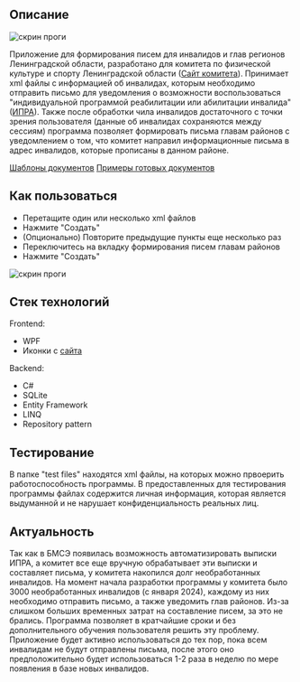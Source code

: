 <h2> Описание </h2>
<img src="https://github.com/user-attachments/assets/91a77269-1bdf-4633-ba2e-b0a5e054f430" alt="скрин проги">

Приложение для формирования писем для инвалидов и глав регионов Ленинградской области, разработано для комитета по физической культуре и спорту Ленинградской области (<a href="https://sport.lenobl.ru/" target="_blank">Сайт комитета</a>). Принимает xml файлы с информацией об инвалидах, которым необходимо отправить письмо для уведомления о возможности воспользоваться "индивидуальной программой реабилитации или абилитации инвалида" (<a href="https://47.gbmse.ru/reabilitaciya-i-abilitaciya-invalidov/" target="_blank">ИПРА</a>). Также после обработки чила инвалидов достаточного с точки зрения пользователя (данные об инвалидах сохраняются между сессиям) программа позволяет формировать письма главам районов с уведомлением о том, что комитет направил информационные письма в адрес инвалидов, которые прописаны в данном районе. 

<a href="https://github.com/OneCreator14/XML_Handler/blob/main/XML_Handler/Templates" target="_blank">Шаблоны документов</a>
<a href="https://github.com/OneCreator14/XML_Handler/blob/main/XML_Handler/Results" target="_blank">Примеры готовых документов</a>

<h2>Как пользоваться</h2>
  <ul>
    <li>Перетащите один или несколько xml файлов</li>
    <li>Нажмите "Создать"</li>
    <li>(Опционально) Повторите предыдущие пункты еще несколько раз</li>
    <li>Переключитесь на вкладку формирования писем главам районов</li>
    <li>Нажмите "Создать"</li>
  </ul>

<img src="https://github.com/OneCreator14/XML_Handler/blob/main/XML_Handler/Resources/IPRA_Work%206.gif" alt="скрин проги">

<h2>Стек технологий</h2>
Frontend:
<ul>
  <li>WPF</li>
  <li>Иконки с <a href="https://icons8.ru/icons" target="_blank">сайта</a></li>
</ul>

Backend:
<ul>
  <li>C#</li>
  <li>SQLite</li>
  <li>Entity Framework</li>
  <li>LINQ</li>
  <li>Repository pattern</li>
</ul>

<h2>Тестирование</h2>
В папке "test files" находятся xml файлы, на которых можно првоерить работоспособность программы.
В предоставленных для тестирования программы файлах содержится личная информация, которая является выдуманной и не нарушает конфиденциальность реальных лиц.

<h2>Актуальность</h2>
Так как в БМСЭ появилась возможность автоматизировать выписки ИПРА, а комитет все еще вручную обрабатывает эти выписки и составляет письма, у комитета накопился долг необработанных инвалидов.
На момент начала разработки программы у комитета было 3000 необработанных инвалидов (с января 2024), каждому из них необходимо отправить письмо, а также уведомить глав районов. Из-за слишком больших временных затрат на составление писем, за это не брались. Программа позволяет в кратчайшие сроки и без дополнительного обучения пользователя решить эту проблему. Приложение будет активно использоваться до тех пор, пока всем инвалидам не будут отправлены письма, после этого оно предположительно будет использоваться 1-2 раза в неделю по мере появления в базе новых инвалидов.
 
